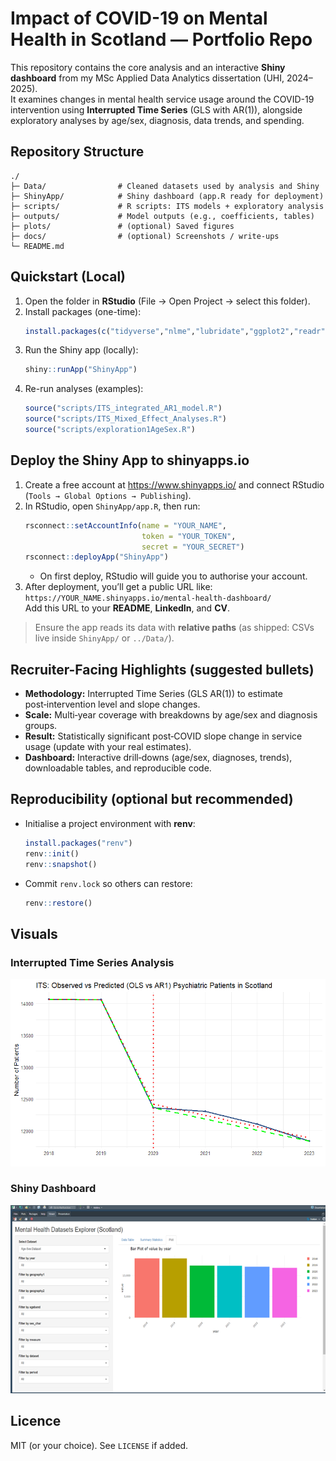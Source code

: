 # Impact of COVID-19 on Mental Health in Scotland — Portfolio Repo

This repository contains the core analysis and an interactive **Shiny dashboard** from my MSc Applied Data Analytics dissertation (UHI, 2024–2025).  
It examines changes in mental health service usage around the COVID-19 intervention using **Interrupted Time Series** (GLS with AR(1)), alongside exploratory analyses by age/sex, diagnosis, data trends, and spending.

## Repository Structure
```
./
├─ Data/                # Cleaned datasets used by analysis and Shiny
├─ ShinyApp/            # Shiny dashboard (app.R ready for deployment)
├─ scripts/             # R scripts: ITS models + exploratory analysis
├─ outputs/             # Model outputs (e.g., coefficients, tables)
├─ plots/               # (optional) Saved figures
├─ docs/                # (optional) Screenshots / write-ups
└─ README.md
```

## Quickstart (Local)
1. Open the folder in **RStudio** (File → Open Project → select this folder).
2. Install packages (one-time):
   ```r
   install.packages(c("tidyverse","nlme","lubridate","ggplot2","readr","shiny","DT","plotly","shinyWidgets","scales","rsconnect"))
   ```
3. Run the Shiny app (locally):
   ```r
   shiny::runApp("ShinyApp")
   ```
4. Re-run analyses (examples):
   ```r
   source("scripts/ITS_integrated_AR1_model.R")
   source("scripts/ITS_Mixed_Effect_Analyses.R")
   source("scripts/exploration1AgeSex.R")
   ```

## Deploy the Shiny App to shinyapps.io
1. Create a free account at https://www.shinyapps.io/ and connect RStudio (`Tools → Global Options → Publishing`).
2. In RStudio, open `ShinyApp/app.R`, then run:
   ```r
   rsconnect::setAccountInfo(name = "YOUR_NAME",
                             token = "YOUR_TOKEN",
                             secret = "YOUR_SECRET")
   rsconnect::deployApp("ShinyApp")
   ```
   - On first deploy, RStudio will guide you to authorise your account.
3. After deployment, you’ll get a public URL like: `https://YOUR_NAME.shinyapps.io/mental-health-dashboard/`  
   Add this URL to your **README**, **LinkedIn**, and **CV**.

> Ensure the app reads its data with **relative paths** (as shipped: CSVs live inside `ShinyApp/` or `../Data/`).

## Recruiter-Facing Highlights (suggested bullets)
- **Methodology:** Interrupted Time Series (GLS AR(1)) to estimate post‑intervention level and slope changes.
- **Scale:** Multi‑year coverage with breakdowns by age/sex and diagnosis groups.
- **Result:** Statistically significant post‑COVID slope change in service usage (update with your real estimates).
- **Dashboard:** Interactive drill‑downs (age/sex, diagnoses, trends), downloadable tables, and reproducible code.

## Reproducibility (optional but recommended)
- Initialise a project environment with **renv**:
  ```r
  install.packages("renv")
  renv::init()
  renv::snapshot()
  ```
- Commit `renv.lock` so others can restore:
  ```r
  renv::restore()
  ```

## Visuals

### Interrupted Time Series Analysis
![ITS Analysis](plots/its_scotland_trend.png)

### Shiny Dashboard
![Dashboard Overview](docs/dashboard_overview.png)


## Licence
MIT (or your choice). See `LICENSE` if added.